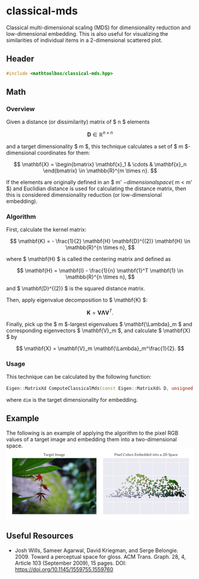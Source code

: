 # classical-mds

Classical multi-dimensional scaling (MDS) for dimensionality reduction and low-dimensional embedding. This is also useful for visualizing the similarities of individual items in a 2-dimensional scattered plot.

## Header

```cpp
#include <mathtoolbox/classical-mds.hpp>
```

## Math

### Overview

Given a distance (or dissimilarity) matrix of $ n $ elements

$$
\mathbf{D} \in \mathbb{R}^{n \times n}
$$

and a target dimensionality $ m $, this technique calculates a set of $ m $-dimensional coordinates for them:

$$
\mathbf{X} = \begin{bmatrix} \mathbf{x}_1 & \cdots & \mathbf{x}_n \end{bmatrix} \in \mathbb{R}^{m \times n}.
$$

If the elements are originally defined in an $ m' $-dimensional space ($ m < m' $) and Euclidian distance is used for calculating the distance matrix, then this is considered dimensionality reduction (or low-dimensional embedding).

### Algorithm

First, calculate the kernel matrix:

$$
\mathbf{K} = - \frac{1}{2} \mathbf{H} \mathbf{D}^{(2)} \mathbf{H} \in \mathbb{R}^{n \times n},
$$

where $ \mathbf{H} $ is called the centering matrix and defined as

$$
\mathbf{H} = \mathbf{I} - \frac{1}{n} \mathbf{1}^T \mathbf{1} \in \mathbb{R}^{n \times n},
$$

and $ \mathbf{D}^{(2)} $ is the squared distance matrix.

Then, apply eigenvalue decomposition to $ \mathbf{K} $:

$$
\mathbf{K} = \mathbf{V} \mathbf{\Lambda} \mathbf{V}^T.
$$

Finally, pick up the $ m $-largest eigenvalues $ \mathbf{\Lambda}_m $ and corresponding eigenvectors $ \mathbf{V}_m $, and calculate $ \mathbf{X} $ by

$$
\mathbf{X} = \mathbf{V}_m \mathbf{\Lambda}_m^\frac{1}{2}.
$$

### Usage

This technique can be calculated by the following function:
```cpp
Eigen::MatrixXd ComputeClassicalMds(const Eigen::MatrixXd& D, unsigned dim);
```
where `dim` is the target dimensionality for embedding.

## Example

The following is an example of applying the algorithm to the pixel RGB values of a target image and embedding them into a two-dimensional space.
![](./classical-mds/classical-mds-image-out.jpg)

## Useful Resources

- Josh Wills, Sameer Agarwal, David Kriegman, and Serge Belongie. 2009. Toward a perceptual space for gloss. ACM Trans. Graph. 28, 4, Article 103 (September 2009), 15 pages. DOI: <https://doi.org/10.1145/1559755.1559760>
